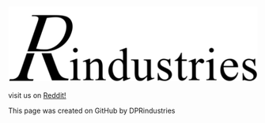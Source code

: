 ### ![DPR-logo](https://github.com/DPRindustries/dprindustries.github.io/blob/gh-pages/gallery/DPRindustries_Logo_Banner.jpg)

visit us on [Reddit!](https://www.reddit.com/r/dprindustries/)











This page was created on GitHub by DPRindustries
